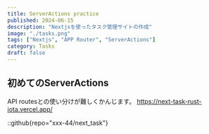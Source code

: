 ```yaml
---
title: ServerActions practice
published: 2024-06-15
description: "Nextjsを使ったタスク管理サイトの作成"
image: "./tasks.png"
tags: ["Nextjs", "APP Router", "ServerActions"]
category: Tasks
draft: false
---
```


## 初めてのServerActions
API routesとの使い分けが難しくかんじます。
https://next-task-rust-iota.vercel.app/

::github{repo="xxx-44/next_task"}